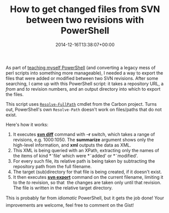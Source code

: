 ﻿---
title: How to get changed files from SVN between two revisions with PowerShell
date: 2014-12-16T13:38:07+00:00
---
As part of [teaching myself PowerShell](/2014/12/the-2-minute-powershell-intro-for-someone-who-hates-powershell/) (and converting a legacy mess of perl scripts into something more manageable), I needed a way to export the files that were added or modified between two SVN revisions. After some searching, I came up with this PowerShell script: it takes a repository URL, a _from_ and _to_ revision numbers, and an output directory into which to export the files.

<!-- more -->

<script src="http://gist.github.com/hmemcpy/3ff5b99bc7886042fa4a.js"></script>

This script uses [`Resolve-FullPath`](https://github.com/michael-wolfenden/CodeCampServer/blob/master/scripts/Carbon/Path/Resolve-FullPath.ps1) cmdlet from the Carbon project. Turns out, PowerShell's own `Resolve-Path` doesn't work on files/paths that do not exist.

Here's how it works:

  1. It executes **[svn diff](http://svnbook.red-bean.com/en/1.7/svn.ref.svn.c.diff.html)** command with &ndash;**r** switch, which takes a range of revisions, e.g. 1000:1050. The **summarize** argument shows only the high-level information, and **xml** outputs the data as XML. 
  2. This XML is being queried with an XPath, extracting only the names of the items of kind *˜file' which were *˜added' or *˜modified'. 
  3. For every such file, its relative path is being taken by subtracting the repository path from the full filename. 
  4. The target (sub)directory for that file is being created, if it doesn't exist. 
  5. It then executes [**svn export**](http://svnbook.red-bean.com/en/1.7/svn.ref.svn.c.export.html) command on the current filename, limiting it to the _to_ revision, so that&nbsp; the changes are taken only until that revision. The file is written in the relative target directory.

This is probably far from *idiomatic* PowerShell, but it gets the job done! Your improvements are welcome, feel free to comment on the Gist!
